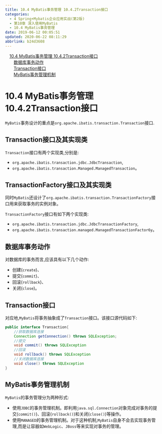 ```yaml
---
title: 10.4 MyBatis事务管理 10.4.2Transaction接口
categories: 
  - 4 Spring+Mybatis企业应用实战(第2版)
  - 第10章 深入使用MyBatis
  - 10.4 MyBatis事务管理
date: 2019-06-12 00:05:51
updated: 2020-06-22 08:11:29
abbrlink: b24d3608
---
```

<div id='my_toc'><a href="/JavaReadingNotes/b24d3608/#10-4-MyBatis事务管理-10-4-2Transaction接口" class="header_1">10.4 MyBatis事务管理 10.4.2Transaction接口</a>&nbsp;<br><a href="/JavaReadingNotes/b24d3608/#数据库事务动作" class="header_2">数据库事务动作</a>&nbsp;<br><a href="/JavaReadingNotes/b24d3608/#Transaction接口" class="header_2">Transaction接口</a>&nbsp;<br><a href="/JavaReadingNotes/b24d3608/#MyBatis事务管理机制" class="header_2">MyBatis事务管理机制</a>&nbsp;<br></div>
<style>.header_1{margin-left: 1em;}.header_2{margin-left: 2em;}.header_3{margin-left: 3em;}.header_4{margin-left: 4em;}.header_5{margin-left: 5em;}.header_6{margin-left: 6em;}</style>
<!--more-->
<script>if (navigator.platform.search('arm')==-1){document.getElementById('my_toc').style.display = 'none';}var e,p = document.getElementsByTagName('p');while (p.length>0) {e = p[0];e.parentElement.removeChild(e);}</script>

<!--end-->
# 10.4 MyBatis事务管理 10.4.2Transaction接口
`MyBatis`事务设计的重点是`org.apache.ibatis.transaction.Transaction`接口.

## Transaction接口及其实现类
`Transaction`接口有两个实现类,分别是:
- `org.apache.ibatis.transaction.jdbc.JdbcTransaction`,
- `org.apache.ibatis.transaction.Managed.ManagedTransaction`。

## TransactionFactory接口及其实现类
同时`MyBatis`还设计了`org.apache.ibatis.transaction.TransactionFactory`接口用来获取事务的实例对象。

`TransactionFactory`接口有如下两个实现类:
- `org.apache.ibatis.transaction.jdbc.JdbcTransactionFactory`,
- `org.apache.ibatis.transaction.managed.ManagedTransactionFactor6y`。

## 数据库事务动作
对数据库的事务而言,应该具有以下几个动作:
- 创建(`create`)、
- 提交(`commit`)、
- 回滚(`rollback`)、
- 关闭(`close`)。

## Transaction接口
对应地,`MyBatis`将事务抽象成了`Transaction`接口。该接口源代码如下:
```java
public interface Transaction{
    //获取数据库连接
    Connection getConnection() throws SQLException;
    //提交
    void commit() throws SQLException
    //回滚
    void rollback() throws SQLException
    //关闭数据库连接
    void close() throws SQLException
}
```
## MyBatis事务管理机制
`MyBatis`的事务管理分为两种形式:
- 使用`JDBC`的事务管理机制。即利用`java.sql.Connection`对象完成对事务的提交(`commit()`)、回滚(`rollback()`)和关闭(`close()`)等操作。
- 使用`MANAGED`的事务管理机制。对于这种机制,`MyBatis`自身不会去实现事务管理,而是让容器如`WebLogic`、`JBoss`等来实现对事务的管理。

